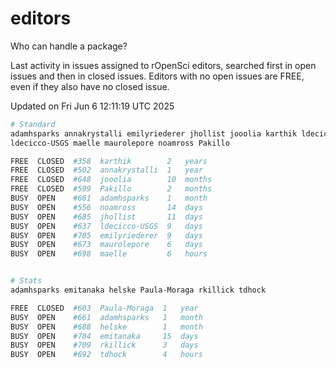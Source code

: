 # editors

Who can handle a package?

Last activity in issues assigned to rOpenSci editors, searched first in open
issues and then in closed issues. Editors with no open issues are FREE, even if
they also have no closed issue.


Updated on Fri Jun 6 12:11:19 UTC 2025

```bash
# Standard
adamhsparks annakrystalli emilyriederer jhollist jooolia karthik ldecicco
ldecicco-USGS maelle maurolepore noamross Pakillo

FREE  CLOSED  #358  karthik        2   years
FREE  CLOSED  #502  annakrystalli  1   year
FREE  CLOSED  #648  jooolia        10  months
FREE  CLOSED  #599  Pakillo        2   months
BUSY  OPEN    #661  adamhsparks    1   month
BUSY  OPEN    #556  noamross       14  days
BUSY  OPEN    #685  jhollist       11  days
BUSY  OPEN    #637  ldecicco-USGS  9   days
BUSY  OPEN    #705  emilyriederer  9   days
BUSY  OPEN    #673  maurolepore    6   days
BUSY  OPEN    #698  maelle         6   hours


# Stats
adamhsparks emitanaka helske Paula-Moraga rkillick tdhock

FREE  CLOSED  #603  Paula-Moraga  1   year
BUSY  OPEN    #661  adamhsparks   1   month
BUSY  OPEN    #688  helske        1   month
BUSY  OPEN    #704  emitanaka     15  days
BUSY  OPEN    #709  rkillick      3   days
BUSY  OPEN    #692  tdhock        4   hours
```
